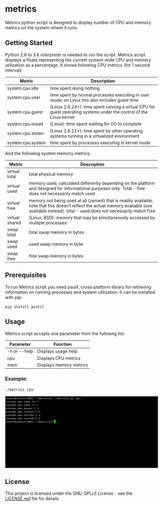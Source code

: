 
# metrics

Metrics python script is designed to display number of CPU and memory metrics on the system where it runs. 

## Getting Started

Python 2.6 to 3.6 interpreter is needed to run the script.
Metrics script displays a floats representing the current system-wide CPU and memory utilization as a percentage.
It shows following CPU metrics (for 1 second interval):

| Metric | Description |
| ------ | ------ |
| system.cpu.idle | time spent doing nothing |
| system.cpu.user | time spent by normal processes executing in user mode; on Linux this also includes guest time |
| system.cpu.guest |  (Linux 2.6.24+): time spent running a virtual CPU for guest operating systems under the control of the Linux kernel |
| system.cpu.iowait | (Linux): time spent waiting for I/O to complete |
| system.cpu.stolen | (Linux 2.6.11+): time spent by other operating systems running in a virtualized environment |
| system.cpu.system | time spent by processes executing in kernel mode |

And the following system memory metrics:

| Metric | Description |
| ------ | ------ |
| virtual total | total physical memory |
| virtual used | memory used, calculated differently depending on the platform and designed for informational purposes only. Total - free does not necessarily match used |
| virtual free | memory not being used at all (zeroed) that is readily available; note that this doesn’t reflect the actual memory available (use available instead). total - used does not necessarily match free |
| virtual shared | (Linux, BSD): memory that may be simultaneously accessed by multiple processes |
| swap total | total swap memory in bytes |
| swap used | used swap memory in byte |
| swap free | free swap memory in bytes |

## Prerequisites

To run Metrics script you need psutil, cross-platform library for retrieving information on running processes and system utilization. It can be installed with pip: 

```
pip install psutil
```

## Usage

Metrics script accepts one parameter from the followng list:

| Parameter | Function |
| ------ | ------ |
| -h or --help | Displays usage help |
| cpu | Displays CPU metrics |
| mem | Displays memory metrics |

### Example:

```
./metrics cpu
```

![alt text](https://raw.githubusercontent.com/arcelinor/metrics/master/Metrics_cpu.PNG)

## License

This project is licensed under the GNU GPLv3 License - see the [LICENSE.md](https://github.com/arcelinor/metrics/blob/master/LICENSE) file for details

